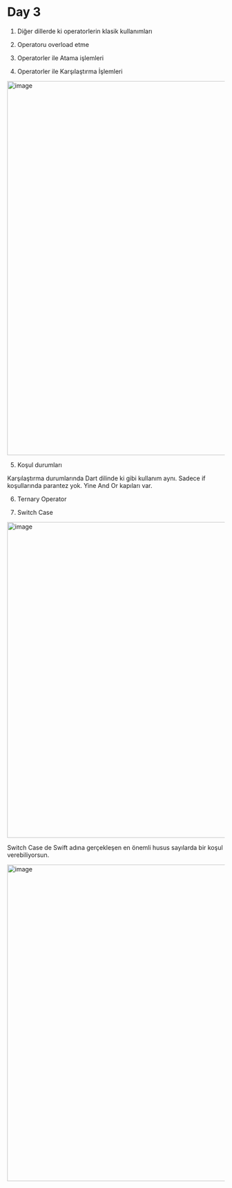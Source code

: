 # Day 3

1. Diğer dillerde ki operatorlerin klasik kullanımları

2. Operatoru overload etme

3. Operatorler ile Atama işlemleri

4. Operatorler ile Karşılaştırma İşlemleri

<img width="866" alt="image" src="https://user-images.githubusercontent.com/56068905/187509155-8410bc52-1f50-440a-bf05-4a74f9c1660c.png">

5. Koşul durumları

Karşılaştırma durumlarında Dart dilinde ki gibi kullanım aynı. Sadece if koşullarında parantez yok. Yine And Or kapıları var.

6. Ternary Operator

7. Switch Case

<img width="731" alt="image" src="https://user-images.githubusercontent.com/56068905/187510940-627ac1ff-5758-4662-9f1c-53c784797698.png">

Switch Case de Swift adına gerçekleşen en önemli husus sayılarda bir koşul verebiliyorsun.

<img width="733" alt="image" src="https://user-images.githubusercontent.com/56068905/187511213-233eb0b8-d1b7-477a-9f97-9982b135b9b1.png">
